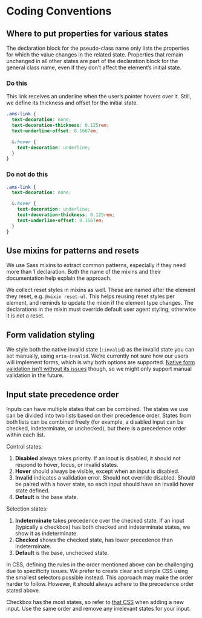 # Coding Conventions

## Where to put properties for various states

The declaration block for the pseudo-class name only lists the properties for which the value changes in the related state.
Properties that remain unchanged in all other states are part of the declaration block for the general class name, even if they don’t affect the element’s initial state.

### Do this

This link receives an underline when the user’s pointer hovers over it.
Still, we define its thickness and offset for the initial state.

```css
.ams-link {
  text-decoration: none;
  text-decoration-thickness: 0.125rem;
  text-underline-offset: 0.1667em;

  &:hover {
    text-decoration: underline;
  }
}
```

### Do not do this

```css
.ams-link {
  text-decoration: none;

  &:hover {
    text-decoration: underline;
    text-decoration-thickness: 0.125rem;
    text-underline-offset: 0.1667em;
  }
}
```

## Use mixins for patterns and resets

We use Sass mixins to extract common patterns, especially if they need more than 1 declaration.
Both the name of the mixins and their documentation help explain the approach.

We collect reset styles in mixins as well.
These are named after the element they reset, e.g. `@mixin reset-ul`.
This helps reusing reset styles per element, and reminds to update the mixin if the element type changes.
The declarations in the mixin must override default user agent styling; otherwise it is not a reset.

## Form validation styling

We style both the native invalid state (`:invalid`) as the invalid state you can set manually, using `aria-invalid`.
We’re currently not sure how our users will implement forms, which is why both options are supported.
[Native form validation isn’t without its issues](https://adrianroselli.com/2019/02/avoid-default-field-validation.html) though, so we might only support manual validation in the future.

## Input state precedence order

Inputs can have multiple states that can be combined.
The states we use can be divided into two lists based on their precedence order.
States from both lists can be combined freely (for example, a disabled input can be checked, indeterminate, or unchecked),
but there is a precedence order within each list.

Control states:

1. **Disabled** always takes priority. If an input is disabled, it should not respond to hover, focus, or invalid states.
2. **Hover** should always be visible, except when an input is disabled.
3. **Invalid** indicates a validation error. Should not override disabled. Should be paired with a hover state, so each input should have an invalid hover state defined.
4. **Default** is the base state.

Selection states:

1. **Indeterminate** takes precedence over the checked state. If an input (typically a checkbox) has both checked and indeterminate states, we show it as indeterminate.
2. **Checked** shows the checked state, has lower precedence than indeterminate.
3. **Default** is the base, unchecked state.

In CSS, defining the rules in the order mentioned above can be challenging due to specificity issues.
We prefer to create clear and simple CSS using the smallest selectors possible instead.
This approach may make the order harder to follow.
However, it should always adhere to the precedence order stated above.

Checkbox has the most states, so refer to [that CSS](https://github.com/Amsterdam/design-system/blob/develop/packages/css/src/components/checkbox/checkbox.scss) when adding a new input.
Use the same order and remove any irrelevant states for your input.
